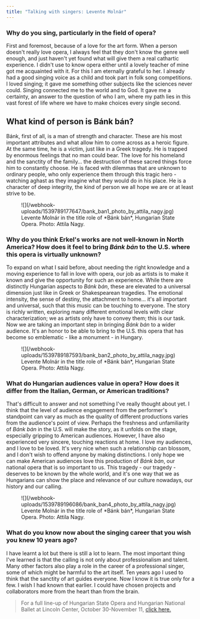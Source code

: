 ```yaml
---
title: "Talking with singers: Levente Molnár"
---
```


### Why do you sing, particularly in the field of opera?

First and foremost, because of a love for the art form. When a person doesn't really love opera, I always feel that they don't know the genre well enough, and just haven't yet found what will give them a real cathartic experience. I didn't use to know opera either until a lovely teacher of mine got me acquainted with it. For this I am eternally grateful to her. I already had a good singing voice as a child and took part in folk song competitions. I loved singing; it gave me something other subjects like the sciences never could. Singing connected me to the world and to God. It gave me a certainty, an answer to the question of who I am, where my path lies in this vast forest of life where we have to make choices every single second.

## What kind of person is Bánk bán?

Bánk, first of all, is a man of strength and character. These are his most important attributes and what allow him to come across as a heroic figure. At the same time, he is a victim, just like in a Greek tragedy. He is trapped by enormous feelings that no man could bear. The love for his homeland and the sanctity of the family… the destruction of these sacred things force him to constantly choose. He is faced with dilemmas that are unknown to ordinary people, who only experience them through this tragic hero - watching aghast as they imagine what they would do in his place. He is a character of deep integrity, the kind of person we all hope we are or at least strive to be.

<figure data-type="image">![](/webhook-uploads/1539789177647/bank_ban1_photo_by_attila_nagy.jpg)
<figcaption>
Levente Molnár in the title role of *Bánk bán*, Hungarian State Opera. Photo: Attila Nagy.</figcaption>
</figure>

### Why do you think Erkel's works are not well-known in North America? How does it feel to bring *Bánk bán* to the U.S. where this opera is virtually unknown?

To expand on what I said before, about needing the right knowledge and a moving experience to fall in love with opera, our job as artists is to make it known and give the opportunity for such an experience. While there are distinctly Hungarian aspects to *Bánk bán*, these are elevated to a universal dimension just like in Greek or Shakespearean tragedies. The emotional intensity, the sense of destiny, the attachment to home… it's all important and universal, such that this music can be touching to everyone. The story is richly written, exploring many different emotional levels with clear characterization; we as artists only have to convey them; this is our task. Now we are taking an important step in bringing *Bánk bán* to a wider audience. It's an honor to be able to bring to the U.S. this opera that has become so emblematic - like a monument - in Hungary.

<figure data-type="image">![](/webhook-uploads/1539789187593/bank_ban2_photo_by_attila_nagy.jpg)
<figcaption>
Levente Molnár in the title role of *Bánk bán*, Hungarian State Opera. Photo: Attila Nagy.</figcaption>
</figure>

### What do Hungarian audiences value in opera? How does it differ from the Italian, German, or American traditions?

That's difficult to answer and not something I've really thought about yet. I think that the level of audience engagement from the performer's standpoint can vary as much as the quality of different productions varies from the audience's point of view. Perhaps the freshness and unfamiliarity of *Bánk bán* in the U.S. will make the story, as it unfolds on the stage, especially gripping to American audiences. However, I have also experienced very sincere, touching reactions at home. I love my audiences, and I love to be loved. It's very nice when such a relationship can blossom, and I don't wish to offend anyone by making distinctions. I only hope we can make American audiences love this production of *Bánk bán*, our national opera that is so important to us. This tragedy - our tragedy - deserves to be known by the whole world, and it's one way that we as Hungarians can show the place and relevance of our culture nowadays, our history and our calling.

<figure data-type="image">![](/webhook-uploads/1539789196086/bank_ban4_photo_by_attila_nagy.jpg)
<figcaption>
Levente Molnár in the title role of *Bánk bán*, Hungarian State Opera. Photo: Attila Nagy.</figcaption>
</figure>

### What do you know now about the singing career that you wish you knew 10 years ago?

I have learnt a lot but there is still a lot to learn. The most important thing I've learned is that the calling is not only about professionalism and talent. Many other factors also play a role in the career of a professional singer, some of which might be harmful to the art itself. Ten years ago I used to think that the sanctity of art guides everyone. Now I know it is true only for a few. I wish I had known that earlier. I could have chosen projects and collaborators more from the heart than from the brain.

>For a full line-up of Hungarian State Opera and Hungarian National Ballet at Lincoln Center, October 30-November 11, [click here.](https://davidhkochtheater.com/Season-Tickets/18-19-Season/Hungarian-State-Opera-New-York-tour-2018)
